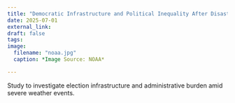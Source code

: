 ```yaml
---
title: "Democratic Infrastructure and Political Inequality After Disaster"
date: 2025-07-01
external_link: 
draft: false
tags:
image: 
  filename: "noaa.jpg"
  caption: *Image Source: NOAA*

---
```


Study to investigate election infrastructure and administrative burden amid severe weather events. 

<!--more-->
